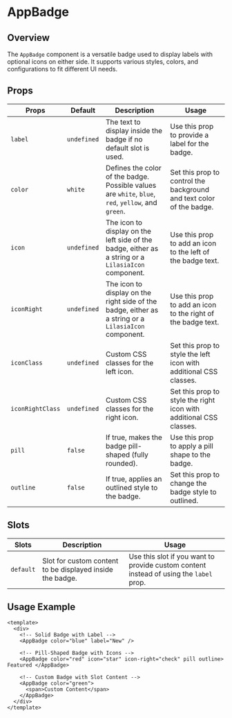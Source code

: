 # AppBadge

## Overview

The `AppBadge` component is a versatile badge used to display labels with optional icons on either side. It supports various styles, colors, and configurations to fit different UI needs.

## Props

| Props            | Default     | Description                                                                                          | Usage                                                                |
| ---------------- | ----------- | ---------------------------------------------------------------------------------------------------- | -------------------------------------------------------------------- |
| `label`          | `undefined` | The text to display inside the badge if no default slot is used.                                     | Use this prop to provide a label for the badge.                      |
| `color`          | `white`     | Defines the color of the badge. Possible values are `white`, `blue`, `red`, `yellow`, and `green`.   | Set this prop to control the background and text color of the badge. |
| `icon`           | `undefined` | The icon to display on the left side of the badge, either as a string or a `LilasiaIcon` component.  | Use this prop to add an icon to the left of the badge text.          |
| `iconRight`      | `undefined` | The icon to display on the right side of the badge, either as a string or a `LilasiaIcon` component. | Use this prop to add an icon to the right of the badge text.         |
| `iconClass`      | `undefined` | Custom CSS classes for the left icon.                                                                | Set this prop to style the left icon with additional CSS classes.    |
| `iconRightClass` | `undefined` | Custom CSS classes for the right icon.                                                               | Set this prop to style the right icon with additional CSS classes.   |
| `pill`           | `false`     | If true, makes the badge pill-shaped (fully rounded).                                                | Use this prop to apply a pill shape to the badge.                    |
| `outline`        | `false`     | If true, applies an outlined style to the badge.                                                     | Set this prop to change the badge style to outlined.                 |

## Slots

| Slots     | Description                                               | Usage                                                                                  |
| --------- | --------------------------------------------------------- | -------------------------------------------------------------------------------------- |
| `default` | Slot for custom content to be displayed inside the badge. | Use this slot if you want to provide custom content instead of using the `label` prop. |

## Usage Example

```vue
<template>
  <div>
    <!-- Solid Badge with Label -->
    <AppBadge color="blue" label="New" />

    <!-- Pill-Shaped Badge with Icons -->
    <AppBadge color="red" icon="star" icon-right="check" pill outline> Featured </AppBadge>

    <!-- Custom Badge with Slot Content -->
    <AppBadge color="green">
      <span>Custom Content</span>
    </AppBadge>
  </div>
</template>
```
